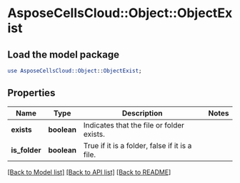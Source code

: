 # AsposeCellsCloud::Object::ObjectExist

## Load the model package
```perl
use AsposeCellsCloud::Object::ObjectExist;
```

## Properties
Name | Type | Description | Notes
------------ | ------------- | ------------- | -------------
**exists** | **boolean** | Indicates that the file or folder exists. | 
**is_folder** | **boolean** | True if it is a folder, false if it is a file. | 

[[Back to Model list]](../README.md#documentation-for-models) [[Back to API list]](../README.md#documentation-for-api-endpoints) [[Back to README]](../README.md)



